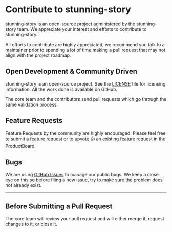 # Contribute to stunning-story

stunning-story is an open-source project administered by the stunning-story team. We appreciate your interest and efforts to contribute to stunning-story.

All efforts to contribute are highly appreciated, we recommend you talk to a maintainer prior to spending a lot of time making a pull request that may not align with the project roadmap.

## Open Development & Community Driven

stunning-story is an open-source project. See the [LICENSE](https://github.com/O-Plums/stunning-story/blob/main/LICENSE) file for licensing information. All the work done is available on GitHub.

The core team and the contributors send pull requests which go through the same validation process.

## Feature Requests

Feature Requests by the community are highly encouraged. Please feel free to submit a [feature request](https://stunning-story.canny.io/) or to upvote 👍 [an existing feature request](https://stunning-story.canny.io/) in the ProductBoard.

## Bugs

We are using [GitHub Issues](https://github.com/stunning-story/stunning-story/issues) to manage our public bugs. We keep a close eye on this so before filing a new issue, try to make sure the problem does not already exist.

---

## Before Submitting a Pull Request

The core team will review your pull request and will either merge it, request changes to it, or close it.